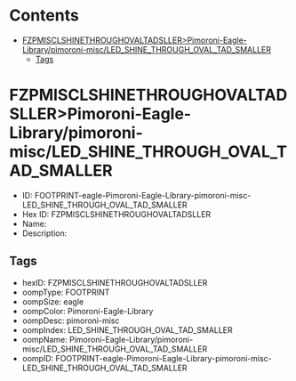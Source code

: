 



Contents
========

* [FZPMISCLSHINETHROUGHOVALTADSLLER>Pimoroni-Eagle-Library/pimoroni-misc/LED_SHINE_THROUGH_OVAL_TAD_SMALLER](#fzpmisclshinethroughovaltadsllerpimoroni-eagle-librarypimoroni-miscled_shine_through_oval_tad_smaller)
	* [Tags](#tags)

# FZPMISCLSHINETHROUGHOVALTADSLLER>Pimoroni-Eagle-Library/pimoroni-misc/LED_SHINE_THROUGH_OVAL_TAD_SMALLER

- ID: FOOTPRINT-eagle-Pimoroni-Eagle-Library-pimoroni-misc-LED_SHINE_THROUGH_OVAL_TAD_SMALLER
- Hex ID: FZPMISCLSHINETHROUGHOVALTADSLLER
- Name: 
- Description: 

## Tags

- hexID: FZPMISCLSHINETHROUGHOVALTADSLLER
- oompType: FOOTPRINT
- oompSize: eagle
- oompColor: Pimoroni-Eagle-Library
- oompDesc: pimoroni-misc
- oompIndex: LED_SHINE_THROUGH_OVAL_TAD_SMALLER
- oompName: Pimoroni-Eagle-Library/pimoroni-misc/LED_SHINE_THROUGH_OVAL_TAD_SMALLER
- oompID: FOOTPRINT-eagle-Pimoroni-Eagle-Library-pimoroni-misc-LED_SHINE_THROUGH_OVAL_TAD_SMALLER
